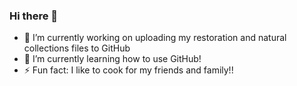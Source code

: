 ### Hi there 👋

- 🔭 I’m currently working on uploading my restoration and natural collections files to GitHub
- 🌱 I’m currently learning how to use GitHub!
- ⚡ Fun fact: I like to cook for my friends and family!!

